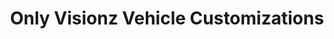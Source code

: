 ---
title: "Only Visionz Vehicle Customizations"
url: /deer-park/only-visionz-vehicle-customizations/
shop: car repair
---